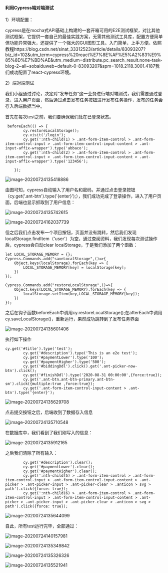 #### 利用Cypress端对端测试

1）环境配置：

cypress是在mocha式API基础上构建的一套开箱可用的E2E测试框架，对比其他测试框架，它提供一套自己的最佳实践方案，无需其他测试工具库，配置方便简单但功能异常强大，还提供了一个强大的GUI图形工具。入门简单，上手方便。依照教程https://blog.csdn.net/sinat_33312523/article/details/83093207?biz_id=102&utm_term=cypress%20react%E7%8E%AF%E5%A2%83%E9%85%8D%E7%BD%AE&utm_medium=distribute.pc_search_result.none-task-blog-2~all~sobaiduweb~default-0-83093207&spm=1018.2118.3001.4187我们成功配置了react-cypress环境。

2）端对端测试

我们小组通过讨论，决定对“发布任务”这一业务进行端对端测试，我们需要通过登录，进入用户页面，然后通过点击发布任务按钮进行发布任务操作，发布的任务会存入后端数据当中。

首先在每次test之前，我们要确保我们处在已登录状态。

```
 beforeEach(() => {
        cy.restoreLocalStorage();
        cy.visit('/login');
        cy.get(':nth-child(1) > .ant-form-item-control > .ant-form-item-control-input > .ant-form-item-control-input-content > .ant-input-affix-wrapper').type('abbaco');
        cy.get(':nth-child(2) > .ant-form-item-control > .ant-form-item-control-input > .ant-form-item-control-input-content > .ant-input-affix-wrapper').type('123456');

    });
```

![image-20200724135418886](C:\Users\JIANGZHAO\AppData\Roaming\Typora\typora-user-images\image-20200724135418886.png)



由图可知，cypress自动输入了用户名和密码，并通过点击登录按钮（cy.get('.ant-btn').type('{enter}');），我们成功完成了登录操作，进入了用户页面，后端也显示抓取到了用户信息：

![image-20200724135742615](C:\Users\JIANGZHAO\AppData\Roaming\Typora\typora-user-images\image-20200724135742615.png)

![image-20200724162037739](C:\Users\JIANGZHAO\AppData\Roaming\Typora\typora-user-images\image-20200724162037739.png)



但之后我们点击发布一个项目按钮，页面并没有跳转，然后我们发现localStorage.findItem（'user'）为空，通过查阅资料，我们发现每次测试操作后，cypress会自动clear localStorage，于是我们添加了两个函数：

```
let LOCAL_STORAGE_MEMORY = {};
Cypress.Commands.add("saveLocalStorage",()=>{
    Object.keys(localStorage).forEach(key => {
        LOCAL_STORAGE_MEMORY[key] = localStorage[key];
    })
});

Cypress.Commands.add("restoreLocalStorage",()=>{
    Object.keys(LOCAL_STORAGE_MEMORY).forEach(key => {
        localStorage.setItem(key,LOCAL_STORAGE_MEMORY[key]);
    })
});
```



之后在钩子函数beforeEach中调用cy.restoreLocalStorage();在afterEach中调用cy.saveLocalStorage()，重新运行，果然成功跳转到了发布任务界面

![image-20200724135601406](C:\Users\JIANGZHAO\AppData\Roaming\Typora\typora-user-images\image-20200724135601406.png)

   执行如下操作

```
cy.get('#title').type('test');
        cy.get('#description').type('This is an e2e test');
        cy.get('#paymentLower').type('100');
        cy.get('#paymentHigher').type('500');
        cy.get('#biddingDdl').click().get('.ant-picker-now-btn').click();
        cy.get('#finishDdl').type('2020-08-31 00:00:00',{force:true});
        cy.get('.ant-btn.ant-btn-primary.ant-btn-sm').click({multiple:true ,force:true});
        cy.get('.ant-form-item-control-input-content > .ant-btn').type('{enter}');
```

![image-20200724135629708](C:\Users\JIANGZHAO\AppData\Roaming\Typora\typora-user-images\image-20200724135629708.png)



点击提交按钮之后，后端收到了数据存入信息

![image-20200724135710548](C:\Users\JIANGZHAO\AppData\Roaming\Typora\typora-user-images\image-20200724135710548.png)

在数据库中，我们看到了我们刚写入的信息：

![image-20200724135912165](C:\Users\JIANGZHAO\AppData\Roaming\Typora\typora-user-images\image-20200724135912165.png)

之后我们清除了所有输入：

```
        cy.get('#description').clear();
        cy.get('#paymentLower').clear();
        cy.get('#paymentHigher').clear();
        cy.get(':nth-child(5) > .ant-form-item-control > .ant-form-item-control-input > .ant-form-item-control-input-content > .ant-picker > .ant-picker-input > .ant-picker-clear > .anticon > svg > path').click({force: true});
        cy.get(':nth-child(6) > .ant-form-item-control > .ant-form-item-control-input > .ant-form-item-control-input-content > .ant-picker > .ant-picker-input > .ant-picker-clear > .anticon > svg > path').click({force: true});
```

![image-20200724135644099](C:\Users\JIANGZHAO\AppData\Roaming\Typora\typora-user-images\image-20200724135644099.png)



自此，所有test运行完毕，全部通过：

![image-20200724140157981](C:\Users\JIANGZHAO\AppData\Roaming\Typora\typora-user-images\image-20200724140157981.png)

![image-20200724135349842](C:\Users\JIANGZHAO\AppData\Roaming\Typora\typora-user-images\image-20200724135349842.png)

![image-20200724135326326](C:\Users\JIANGZHAO\AppData\Roaming\Typora\typora-user-images\image-20200724135326326.png)

![image-20200724135521941](C:\Users\JIANGZHAO\AppData\Roaming\Typora\typora-user-images\image-20200724135521941.png)


